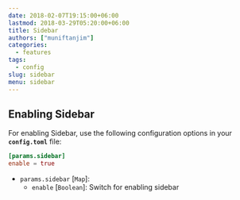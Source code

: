 ```yaml
---
date: 2018-02-07T19:15:00+06:00
lastmod: 2018-03-29T05:20:00+06:00
title: Sidebar
authors: ["muniftanjim"]
categories:
  - features
tags:
  - config
slug: sidebar
menu: sidebar
---
```


## Enabling Sidebar

For enabling Sidebar, use the following configuration options in your **`config.toml`** file:

```toml
[params.sidebar]
enable = true
```

- `params.sidebar` [`Map`]:
  - `enable` [`Boolean`]: Switch for enabling sidebar

